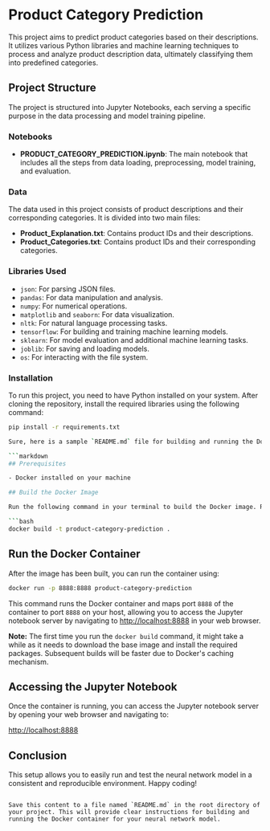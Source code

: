# Product Category Prediction

This project aims to predict product categories based on their descriptions. It utilizes various Python libraries and machine learning techniques to process and analyze product description data, ultimately classifying them into predefined categories.

## Project Structure

The project is structured into Jupyter Notebooks, each serving a specific purpose in the data processing and model training pipeline.

### Notebooks

- **PRODUCT_CATEGORY_PREDICTION.ipynb**: The main notebook that includes all the steps from data loading, preprocessing, model training, and evaluation.

### Data

The data used in this project consists of product descriptions and their corresponding categories. It is divided into two main files:

- **Product_Explanation.txt**: Contains product IDs and their descriptions.
- **Product_Categories.txt**: Contains product IDs and their corresponding categories.

### Libraries Used

- `json`: For parsing JSON files.
- `pandas`: For data manipulation and analysis.
- `numpy`: For numerical operations.
- `matplotlib` and `seaborn`: For data visualization.
- `nltk`: For natural language processing tasks.
- `tensorflow`: For building and training machine learning models.
- `sklearn`: For model evaluation and additional machine learning tasks.
- `joblib`: For saving and loading models.
- `os`: For interacting with the file system.

### Installation

To run this project, you need to have Python installed on your system. After cloning the repository, install the required libraries using the following command:

```bash
pip install -r requirements.txt

Sure, here is a sample `README.md` file for building and running the Docker container for your project:

```markdown
## Prerequisites

- Docker installed on your machine

## Build the Docker Image

Run the following command in your terminal to build the Docker image. Replace `product-category-prediction` with your desired image name:

```bash
docker build -t product-category-prediction .
```

## Run the Docker Container

After the image has been built, you can run the container using:

```bash
docker run -p 8888:8888 product-category-prediction
```

This command runs the Docker container and maps port `8888` of the container to port `8888` on your host, allowing you to access the Jupyter notebook server by navigating to [http://localhost:8888](http://localhost:8888) in your web browser.

**Note:** The first time you run the `docker build` command, it might take a while as it needs to download the base image and install the required packages. Subsequent builds will be faster due to Docker's caching mechanism.

## Accessing the Jupyter Notebook

Once the container is running, you can access the Jupyter notebook server by opening your web browser and navigating to:

[http://localhost:8888](http://localhost:8888)

## Conclusion

This setup allows you to easily run and test the neural network model in a consistent and reproducible environment. Happy coding!
```

Save this content to a file named `README.md` in the root directory of your project. This will provide clear instructions for building and running the Docker container for your neural network model.